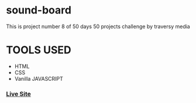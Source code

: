 # sound-board
This is project number 8 of 50 days 50 projects challenge by traversy media 


# TOOLS USED
 - HTML
 - CSS
 - Vanilla JAVASCRIPT

### [Live Site](https://ankitmrmishra.github.io/sound-board)
